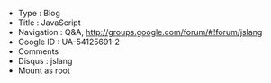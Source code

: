 - Type        : Blog
- Title       : JavaScript
- Navigation  : Q&A, http://groups.google.com/forum/#!forum/jslang
- Google ID   : UA-54125691-2
- Comments
- Disqus      : jslang
- Mount as root